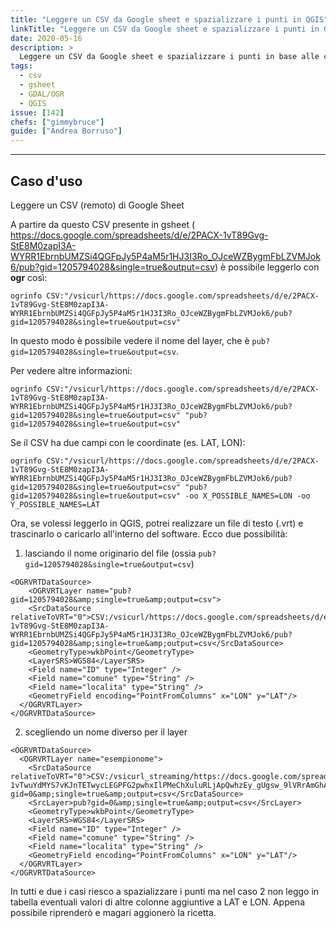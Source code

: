 ```yaml
---
title: "Leggere un CSV da Google sheet e spazializzare i punti in QGIS"
linkTitle: "Leggere un CSV da Google sheet e spazializzare i punti in QGIS"
date: 2020-05-16
description: >
  Leggere un CSV da Google sheet e spazializzare i punti in base alle coordinate in QGIS.
tags:
  - csv
  - gsheet
  - GDAL/OGR
  - QGIS
issue: [142]
chefs: ["gimmybruce"]
guide: ["Andrea Borruso"]
---
```


---

## Caso d'uso

Leggere un CSV (remoto) di Google Sheet

A partire da questo CSV presente in gsheet ( https://docs.google.com/spreadsheets/d/e/2PACX-1vT89Gvg-StE8M0zapI3A-WYRR1EbrnbUMZSi4QGFpJy5P4aM5r1HJ3I3Ro_OJceWZBygmFbLZVMJok6/pub?gid=1205794028&single=true&output=csv) è possibile leggerlo con **ogr** così:


```
ogrinfo CSV:"/vsicurl/https://docs.google.com/spreadsheets/d/e/2PACX-1vT89Gvg-StE8M0zapI3A-WYRR1EbrnbUMZSi4QGFpJy5P4aM5r1HJ3I3Ro_OJceWZBygmFbLZVMJok6/pub?gid=1205794028&single=true&output=csv"
```

In questo modo è possibile vedere il nome del layer, che è `pub?gid=1205794028&single=true&output=csv`.

Per vedere altre informazioni:

```
ogrinfo CSV:"/vsicurl/https://docs.google.com/spreadsheets/d/e/2PACX-1vT89Gvg-StE8M0zapI3A-WYRR1EbrnbUMZSi4QGFpJy5P4aM5r1HJ3I3Ro_OJceWZBygmFbLZVMJok6/pub?gid=1205794028&single=true&output=csv" "pub?gid=1205794028&single=true&output=csv"
```

Se il CSV ha due campi con le coordinate (es. LAT, LON):

```
ogrinfo CSV:"/vsicurl/https://docs.google.com/spreadsheets/d/e/2PACX-1vT89Gvg-StE8M0zapI3A-WYRR1EbrnbUMZSi4QGFpJy5P4aM5r1HJ3I3Ro_OJceWZBygmFbLZVMJok6/pub?gid=1205794028&single=true&output=csv" "pub?gid=1205794028&single=true&output=csv" -oo X_POSSIBLE_NAMES=LON -oo Y_POSSIBLE_NAMES=LAT
```

Ora, se volessi leggerlo in QGIS, potrei realizzare un file di testo (.vrt) e trascinarlo o caricarlo all'interno del software.
Ecco due possibilità:

1) lasciando il nome originario del file (ossia `pub?gid=1205794028&single=true&output=csv`)

```
<OGRVRTDataSource>
    <OGRVRTLayer name="pub?gid=1205794028&amp;single=true&amp;output=csv">
    <SrcDataSource relativeToVRT="0">CSV:/vsicurl/https://docs.google.com/spreadsheets/d/e/2PACX-1vT89Gvg-StE8M0zapI3A-WYRR1EbrnbUMZSi4QGFpJy5P4aM5r1HJ3I3Ro_OJceWZBygmFbLZVMJok6/pub?gid=1205794028&amp;single=true&amp;output=csv</SrcDataSource>
    <GeometryType>wkbPoint</GeometryType>
    <LayerSRS>WGS84</LayerSRS>
    <Field name="ID" type="Integer" />
    <Field name="comune" type="String" />
    <Field name="localita" type="String" />
    <GeometryField encoding="PointFromColumns" x="LON" y="LAT"/>
  </OGRVRTLayer>
</OGRVRTDataSource>
```



2) scegliendo un nome diverso per il layer

```
<OGRVRTDataSource>
  <OGRVRTLayer name="esempionome">
    <SrcDataSource relativeToVRT="0">CSV:/vsicurl_streaming/https://docs.google.com/spreadsheets/d/e/2PACX-1vTwuYdMYS7vKJnTETwycLEGPFG2pwhxIlPMeChXuluRLjApQwhzEy_gUgsw_9lVRrAmGhAHWEj9LDV7/pub?gid=0&amp;single=true&amp;output=csv</SrcDataSource>
    <SrcLayer>pub?gid=0&amp;single=true&amp;output=csv</SrcLayer>
    <GeometryType>wkbPoint</GeometryType>
    <LayerSRS>WGS84</LayerSRS>
    <Field name="ID" type="Integer" />
    <Field name="comune" type="String" />
    <Field name="localita" type="String" />
    <GeometryField encoding="PointFromColumns" x="LON" y="LAT"/>
  </OGRVRTLayer>
</OGRVRTDataSource>
```


In tutti e due i casi riesco a spazializzare i punti ma nel caso 2 non leggo in tabella eventuali valori di altre colonne aggiuntive a LAT e LON. Appena possibile riprenderò e magari aggionerò la ricetta.

